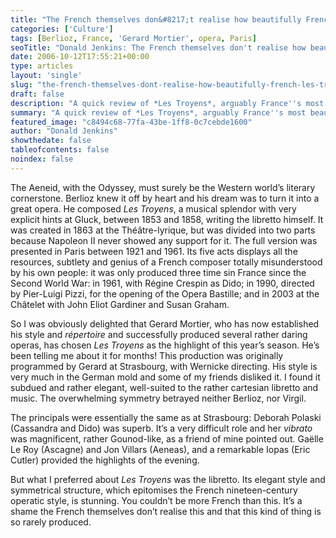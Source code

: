 ```yaml
---
title: "The French themselves don&#8217;t realise how beautifully French Les Troyens is"
categories: ['Culture']
tags: [Berlioz, France, 'Gerard Mortier', opera, Paris]
seoTitle: "Donald Jenkins: The French themselves don't realise how beautifully French Les Troyens is"
date: 2006-10-12T17:55:21+00:00
type: articles
layout: 'single'
slug: "the-french-themselves-dont-realise-how-beautifully-french-les-troyens-is"  
draft: false
description: "A quick review of *Les Troyens*, arguably France''s most beautiful opera, and rather inexplicably quite misunderstood. Gerard Mortier, director of the Paris Opera, has rightly gone against this trend by making it the highlight of the year''s season."
summary: "A quick review of *Les Troyens*, arguably France''s most beautiful opera, and rather inexplicably quite misunderstood. Gerard Mortier, director of the Paris Opera, has rightly gone against this trend by making it the highlight of the year''s season."
featured_image: "c8494c68-77fa-43be-1ff8-0c7cebde1600"
author: "Donald Jenkins"
showthedate: false
tableofcontents: false
noindex: false
---
```


The Aeneid, with the Odyssey, must surely be the Western world’s literary cornerstone. Berlioz knew it off by heart and his dream was to turn it into a great opera. He composed <em>Les Troyens</em>, a musical splendor with very explicit hints at Gluck, between 1853 and 1858, writing the libretto himself. It was created in 1863 at the Théâtre-lyrique, but was divided into two parts because Napoleon II never showed any support for it. The full version was presented in Paris between 1921 and 1961. Its five acts displays all the resources, subtlety and genius of a French composer totally misunderstood by his own people: it was only produced three time sin France since the Second World War: in 1961, with Régine Crespin as Dido; in 1990, directed by Pier-Luigi Pizzi, for the opening of the Opera Bastille; and in 2003 at the Châtelet with John Eliot Gardiner and Susan Graham.

So I was obviously delighted that Gerard Mortier, who has now established his style and *répertoire* and successfully produced several rather daring operas, has chosen <em>Les Troyens</em> as the highlight of this year’s season. He’s been telling me about it for months! This production was originally programmed by Gerard at Strasbourg, with Wernicke directing. His style is very much in the German mold and some of my friends disliked it. I found it subdued and rather elegant, well-suited to the rather cartesian libretto and music. The overwhelming symmetry betrayed neither Berlioz, nor Virgil.

The principals were essentially the same as at Strasbourg: Deborah Polaski (Cassandra and Dido) was superb. It’s a very difficult role and her *vibrato* was magnificent, rather Gounod-like, as a friend of mine pointed out. Gaëlle Le Roy (Ascagne) and Jon Villars (Aeneas), and a remarkable Iopas (Eric Cutler) provided the highlights of the evening.

But what I preferred about <em>Les Troyens</em> was the libretto. Its elegant style and symmetrical structure, which epitomises the French nineteen-century operatic style, is stunning. You couldn’t be more French than this. It’s a shame the French themselves don’t realise this and that this kind of thing is so rarely produced.